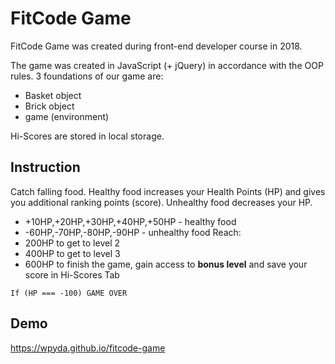 # FitCode Game

FitCode Game was created during front-end developer course in 2018. 

The game was created in JavaScript (+ jQuery) in accordance with the OOP rules.
3 foundations of our game are:
- Basket object
- Brick object
- game (environment)

Hi-Scores are stored in local storage.

## Instruction

Catch falling food. Healthy food increases your Health Points (HP) and gives you additional ranking points (score). 
Unhealthy food decreases your HP.
- +10HP,+20HP,+30HP,+40HP,+50HP - healthy food
- -60HP,-70HP,-80HP,-90HP - unhealthy food
Reach:
- 200HP to get to level 2
- 400HP to get to level 3
- 600HP to finish the game, gain access to **bonus level** and save your score in Hi-Scores Tab

`If (HP === -100) GAME OVER`

## Demo

https://wpyda.github.io/fitcode-game
